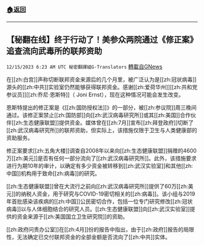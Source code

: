 ###  [:house:返回](README.md)
---


## 【秘翻在线】终于行动了！美参众两院通过《修正案》追查流向武毒所的联邦资助
`12/15/2023 6:23 AM UTC 秘密翻譯組G-Translators` [轉載自GNews](https://gnews.org/articles/2111368)

         

在[[zh:白宫]]声称切断联邦资金来源后的几个月里，被广泛认为是[[zh:冠状病毒]]源头的[[zh:中共]]实验室仍然能够获得联邦资金。感谢[[zh:爱荷华州]][[zh:共和党参议员]][[zh:乔尼·恩斯特]]（ Joni Ernst），现在这种情况可能会发生改变。

恩斯特提出的修正案是《[[zh:国防授权法]]》的一部分，被[[zh:参议院]]周三晚间通过。该修正案禁止[[zh:国防部]]向[[zh:武汉病毒研究所]]或其[[zh:美国]]合作伙伴[[zh:生态健康联盟]]提供资金。媒体曾在[[zh:7月]]宣布[[zh:拜登政府]]切断了[[zh:武汉病毒研究所]]的联邦资助，但实际上，该措施仅限于卫生与人类健康部的资助服务。

修正案要求[[zh:五角大楼]]调查自2008年以来向[[zh:生态健康联盟]]捐赠的4600万[[zh:美元]]是否有任何一部分流向了[[zh:武汉病毒研究所]]。此外，该措施要求进行为期10年的审计，以确定有多少资金被转移到[[zh:武汉实验室]]和其他[[zh:中国]]机构用于致命[[zh:病毒]]的研究。

[[zh:生态健康联盟]]曾在大流行之前向[[zh:武汉病毒研究所]]提供了60万[[zh:美元]]的纳税人资金，用于研究与COVID-19密切相关的[[zh:病毒]]。该小组与2019年首批感染该疾病的[[zh:中国]]公民密切合作，包括一位专门研究修改[[zh:冠状病毒]]以与人体细胞结合的研究人员。[[zh:生态健康联盟]]向[[zh:武汉实验室]]提供的资金来源于[[zh:美国国立卫生研究院]]的资助。

[[zh:政府问责办公室]]在[[zh:4月]]份的报告中指出，由于[[zh:政府]]报告的局限性，无法确定已交付联邦资金的全部金额是否流向了[[zh:中共]]实体。
